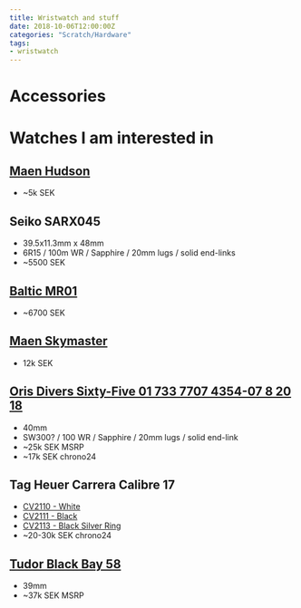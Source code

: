 ```yaml
---
title: Wristwatch and stuff
date: 2018-10-06T12:00:00Z
categories: "Scratch/Hardware"
tags:
- wristwatch
---
```

# Accessories

# Watches I am interested in

## [Maen Hudson](https://www.maenwatches.com/collections/hudson-38-automatic/products/hudson-38-automatic-date-midnight-blue  )
* ~5k SEK

## Seiko SARX045
* 39.5x11.3mm x 48mm  
* 6R15 / 100m WR / Sapphire  / 20mm lugs / solid end-links  
* ~5500 SEK  

## [Baltic MR01](https://baltic-watches.com/en/products/mr01-silver)
* ~6700 SEK

## [Maen Skymaster](https://www.maenwatches.com/collections/skymaster/products/skymaster-38-panda?variant=40325206278331)
* 12k SEK

## [Oris Divers Sixty-Five 01 733 7707 4354-07 8 20 18](https://www.oris.ch/en/watch/oris-divers-sixty-five/01-733-7707-4354-07-8-20-18)
* 40mm  
* SW300? / 100 WR / Sapphire / 20mm lugs / solid end-link  
* ~25k SEK MSRP   
* ~17k SEK chrono24  

## Tag Heuer Carrera Calibre 17
* [CV2110 - White](https://www.google.com/search?q=cv2110)  
* [CV2111 - Black](https://www.google.com/search?q=cv2111)  
* [CV2113 - Black Silver Ring](https://www.google.com/search?q=cv2113)  
* ~20-30k SEK chrono24  

## [Tudor Black Bay 58](https://www.tudorwatch.com/watches/black-bay-fifty-eight/m79030n-0001#)
* 39mm  
* ~37k SEK MSRP  



